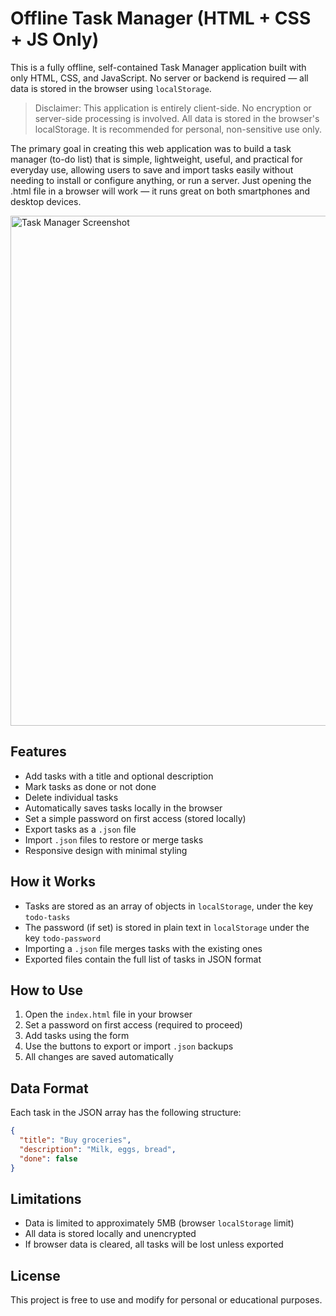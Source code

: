 # Offline Task Manager (HTML + CSS + JS Only)

This is a fully offline, self-contained Task Manager application built with only HTML, CSS, and JavaScript. No server or backend is required — all data is stored in the browser using `localStorage`.

> Disclaimer: This application is entirely client-side. No encryption or server-side processing is involved. All data is stored in the browser's localStorage. It is recommended for personal, non-sensitive use only.

The primary goal in creating this web application was to build a task manager (to-do list) that is simple, lightweight, useful, and practical for everyday use, allowing users to save and import tasks easily without needing to install or configure anything, or run a server. Just opening the .html file in a browser will work — it runs great on both smartphones and desktop devices.


<img width="608" height="816" alt="Task Manager Screenshot" src="https://github.com/user-attachments/assets/6ee8bbd4-00e3-4b52-a6bf-78a5eb2490e9" />


## Features

- Add tasks with a title and optional description
- Mark tasks as done or not done
- Delete individual tasks
- Automatically saves tasks locally in the browser
- Set a simple password on first access (stored locally)
- Export tasks as a `.json` file
- Import `.json` files to restore or merge tasks
- Responsive design with minimal styling

## How it Works

- Tasks are stored as an array of objects in `localStorage`, under the key `todo-tasks`
- The password (if set) is stored in plain text in `localStorage` under the key `todo-password`
- Importing a `.json` file merges tasks with the existing ones
- Exported files contain the full list of tasks in JSON format

## How to Use

1. Open the `index.html` file in your browser
2. Set a password on first access (required to proceed)
3. Add tasks using the form
4. Use the buttons to export or import `.json` backups
5. All changes are saved automatically

## Data Format

Each task in the JSON array has the following structure:

```json
{
  "title": "Buy groceries",
  "description": "Milk, eggs, bread",
  "done": false
}
```

## Limitations

- Data is limited to approximately 5MB (browser `localStorage` limit)
- All data is stored locally and unencrypted
- If browser data is cleared, all tasks will be lost unless exported

## License

This project is free to use and modify for personal or educational purposes.
